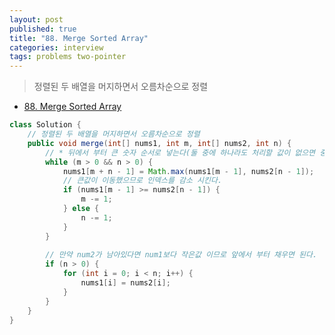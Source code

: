 ```yaml
---
layout: post
published: true
title: "88. Merge Sorted Array"
categories: interview
tags: problems two-pointer
---
```


> 정렬된 두 배열을 머지하면서 오름차순으로 정렬

- [88. Merge Sorted Array](https://leetcode.com/problems/merge-sorted-array/)

```java
class Solution {
    // 정렬된 두 배열을 머지하면서 오름차순으로 정렬
    public void merge(int[] nums1, int m, int[] nums2, int n) {
        // * 뒤에서 부터 큰 숫자 순서로 넣는다(둘 중에 하나라도 처리할 값이 없으면 중지한다).
        while (m > 0 && n > 0) {
            nums1[m + n - 1] = Math.max(nums1[m - 1], nums2[n - 1]);
            // 큰값이 이동했으므로 인덱스를 감소 시킨다.
            if (nums1[m - 1] >= nums2[n - 1]) {
                m -= 1;
            } else {
                n -= 1;
            }
        }
        
        // 만약 num2가 남아있다면 num1보다 작은값 이므로 앞에서 부터 채우면 된다.
        if (n > 0) {
            for (int i = 0; i < n; i++) {
                nums1[i] = nums2[i];
            }
        }
    }
}
```